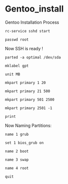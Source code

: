 # Gentoo_install
Gentoo Installation Process

```
rc-service sshd start
```
```
passwd root
```

Now SSH is ready !

``` 
parted -a optimal /dev/sda
```
```
mklabel gpt
```
```
unit MB
```
```
mkpart primary 1 20
```
```
mkpart primary 21 500
```
```
mkpart primary 501 2500
```
```
mkpart primary 2501 -1
```
```
print
```

Now Naming Partitions:

```
name 1 grub
```
```
set 1 bios_grub on
```
```
name 2 boot
```
```
name 3 swap
```
```
name 4 root
```
```
quit
```

